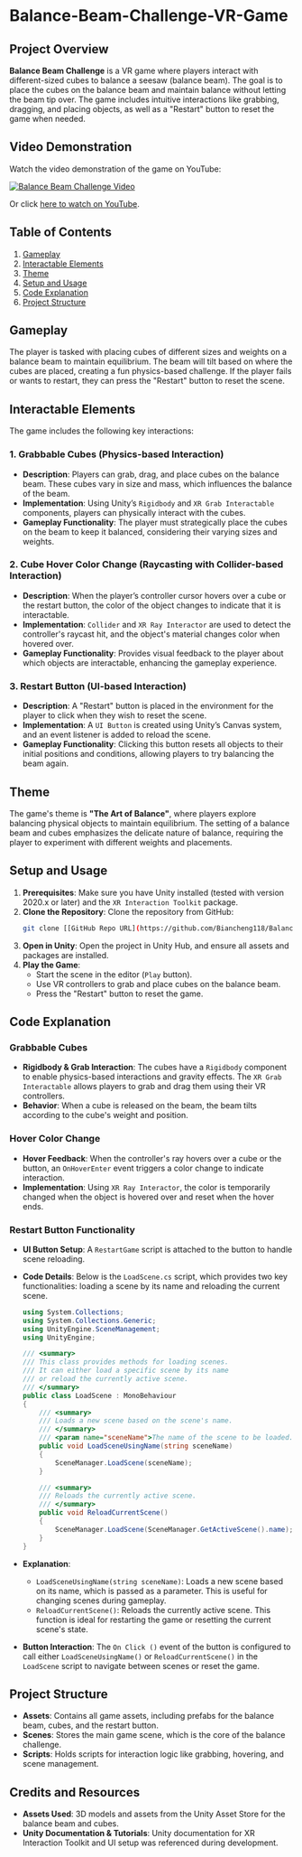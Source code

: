 # Balance-Beam-Challenge-VR-Game

## Project Overview
**Balance Beam Challenge** is a VR game where players interact with different-sized cubes to balance a seesaw (balance beam). The goal is to place the cubes on the balance beam and maintain balance without letting the beam tip over. The game includes intuitive interactions like grabbing, dragging, and placing objects, as well as a "Restart" button to reset the game when needed.

## Video Demonstration

Watch the video demonstration of the game on YouTube:

[![Balance Beam Challenge Video](https://img.youtube.com/vi/OwcDh_yuzyQ/0.jpg)](https://youtu.be/OwcDh_yuzyQ)

Or click [here to watch on YouTube](https://youtu.be/OwcDh_yuzyQ).


## Table of Contents
1. [Gameplay](#gameplay)
2. [Interactable Elements](#interactable-elements)
3. [Theme](#theme)
4. [Setup and Usage](#setup-and-usage)
5. [Code Explanation](#code-explanation)
6. [Project Structure](#project-structure)

## Gameplay
The player is tasked with placing cubes of different sizes and weights on a balance beam to maintain equilibrium. The beam will tilt based on where the cubes are placed, creating a fun physics-based challenge. If the player fails or wants to restart, they can press the "Restart" button to reset the scene.

## Interactable Elements
The game includes the following key interactions:

### 1. **Grabbable Cubes (Physics-based Interaction)**
   - **Description**: Players can grab, drag, and place cubes on the balance beam. These cubes vary in size and mass, which influences the balance of the beam.
   - **Implementation**: Using Unity’s `Rigidbody` and `XR Grab Interactable` components, players can physically interact with the cubes.
   - **Gameplay Functionality**: The player must strategically place the cubes on the beam to keep it balanced, considering their varying sizes and weights.

### 2. **Cube Hover Color Change (Raycasting with Collider-based Interaction)**
   - **Description**: When the player’s controller cursor hovers over a cube or the restart button, the color of the object changes to indicate that it is interactable.
   - **Implementation**: `Collider` and `XR Ray Interactor` are used to detect the controller's raycast hit, and the object's material changes color when hovered over.
   - **Gameplay Functionality**: Provides visual feedback to the player about which objects are interactable, enhancing the gameplay experience.

### 3. **Restart Button (UI-based Interaction)**
   - **Description**: A "Restart" button is placed in the environment for the player to click when they wish to reset the scene.
   - **Implementation**: A `UI Button` is created using Unity’s Canvas system, and an event listener is added to reload the scene.
   - **Gameplay Functionality**: Clicking this button resets all objects to their initial positions and conditions, allowing players to try balancing the beam again.

## Theme
The game's theme is **"The Art of Balance"**, where players explore balancing physical objects to maintain equilibrium. The setting of a balance beam and cubes emphasizes the delicate nature of balance, requiring the player to experiment with different weights and placements.

## Setup and Usage
1. **Prerequisites**: Make sure you have Unity installed (tested with version 2020.x or later) and the `XR Interaction Toolkit` package.
2. **Clone the Repository**: Clone the repository from GitHub:
    ```bash
    git clone [[GitHub Repo URL](https://github.com/Biancheng118/Balance-vr-game.git)]
    ```
3. **Open in Unity**: Open the project in Unity Hub, and ensure all assets and packages are installed.
4. **Play the Game**:
   - Start the scene in the editor (`Play` button).
   - Use VR controllers to grab and place cubes on the balance beam.
   - Press the "Restart" button to reset the game.

## Code Explanation

### Grabbable Cubes
- **Rigidbody & Grab Interaction**: The cubes have a `Rigidbody` component to enable physics-based interactions and gravity effects. The `XR Grab Interactable` allows players to grab and drag them using their VR controllers.
- **Behavior**: When a cube is released on the beam, the beam tilts according to the cube's weight and position.

### Hover Color Change
- **Hover Feedback**: When the controller's ray hovers over a cube or the button, an `OnHoverEnter` event triggers a color change to indicate interaction.
- **Implementation**: Using `XR Ray Interactor`, the color is temporarily changed when the object is hovered over and reset when the hover ends.

### Restart Button Functionality
- **UI Button Setup**: A `RestartGame` script is attached to the button to handle scene reloading.
- **Code Details**: Below is the `LoadScene.cs` script, which provides two key functionalities: loading a scene by its name and reloading the current scene.

    ```csharp
    using System.Collections;
    using System.Collections.Generic;
    using UnityEngine.SceneManagement;
    using UnityEngine;

    /// <summary>
    /// This class provides methods for loading scenes.
    /// It can either load a specific scene by its name
    /// or reload the currently active scene.
    /// </summary>
    public class LoadScene : MonoBehaviour
    {
        /// <summary>
        /// Loads a new scene based on the scene's name.
        /// </summary>
        /// <param name="sceneName">The name of the scene to be loaded.</param>
        public void LoadSceneUsingName(string sceneName)
        {
            SceneManager.LoadScene(sceneName);
        }

        /// <summary>
        /// Reloads the currently active scene.
        /// </summary>
        public void ReloadCurrentScene()
        {
            SceneManager.LoadScene(SceneManager.GetActiveScene().name);
        }
    }
    ```

- **Explanation**:
   - `LoadSceneUsingName(string sceneName)`: Loads a new scene based on its name, which is passed as a parameter. This is useful for changing scenes during gameplay.
   - `ReloadCurrentScene()`: Reloads the currently active scene. This function is ideal for restarting the game or resetting the current scene's state.

- **Button Interaction**: The `On Click ()` event of the button is configured to call either `LoadSceneUsingName()` or `ReloadCurrentScene()` in the `LoadScene` script to navigate between scenes or reset the game.


## Project Structure
- **Assets**: Contains all game assets, including prefabs for the balance beam, cubes, and the restart button.
- **Scenes**: Stores the main game scene, which is the core of the balance challenge.
- **Scripts**: Holds scripts for interaction logic like grabbing, hovering, and scene management.

## Credits and Resources
- **Assets Used**: 3D models and assets from the Unity Asset Store for the balance beam and cubes.
- **Unity Documentation & Tutorials**: Unity documentation for XR Interaction Toolkit and UI setup was referenced during development.
